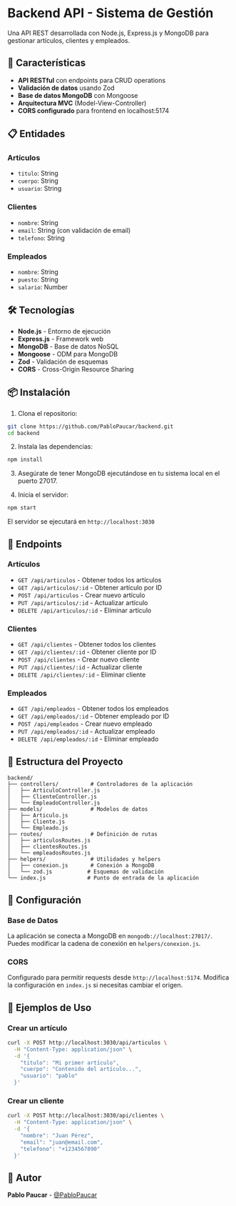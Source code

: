 # Backend API - Sistema de Gestión

Una API REST desarrollada con Node.js, Express.js y MongoDB para gestionar artículos, clientes y empleados.

## 🚀 Características

- **API RESTful** con endpoints para CRUD operations
- **Validación de datos** usando Zod
- **Base de datos MongoDB** con Mongoose
- **Arquitectura MVC** (Model-View-Controller)
- **CORS configurado** para frontend en localhost:5174

## 📋 Entidades

### Artículos
- `titulo`: String
- `cuerpo`: String  
- `usuario`: String

### Clientes
- `nombre`: String
- `email`: String (con validación de email)
- `telefono`: String

### Empleados
- `nombre`: String
- `puesto`: String
- `salario`: Number

## 🛠️ Tecnologías

- **Node.js** - Entorno de ejecución
- **Express.js** - Framework web
- **MongoDB** - Base de datos NoSQL
- **Mongoose** - ODM para MongoDB
- **Zod** - Validación de esquemas
- **CORS** - Cross-Origin Resource Sharing

## 📦 Instalación

1. Clona el repositorio:
```bash
git clone https://github.com/PabloPaucar/backend.git
cd backend
```

2. Instala las dependencias:
```bash
npm install
```

3. Asegúrate de tener MongoDB ejecutándose en tu sistema local en el puerto 27017.

4. Inicia el servidor:
```bash
npm start
```

El servidor se ejecutará en `http://localhost:3030`

## 🔗 Endpoints

### Artículos
- `GET /api/articulos` - Obtener todos los artículos
- `GET /api/articulos/:id` - Obtener artículo por ID
- `POST /api/articulos` - Crear nuevo artículo
- `PUT /api/articulos/:id` - Actualizar artículo
- `DELETE /api/articulos/:id` - Eliminar artículo

### Clientes
- `GET /api/clientes` - Obtener todos los clientes
- `GET /api/clientes/:id` - Obtener cliente por ID
- `POST /api/clientes` - Crear nuevo cliente
- `PUT /api/clientes/:id` - Actualizar cliente
- `DELETE /api/clientes/:id` - Eliminar cliente

### Empleados
- `GET /api/empleados` - Obtener todos los empleados
- `GET /api/empleados/:id` - Obtener empleado por ID
- `POST /api/empleados` - Crear nuevo empleado
- `PUT /api/empleados/:id` - Actualizar empleado
- `DELETE /api/empleados/:id` - Eliminar empleado

## 📁 Estructura del Proyecto

```
backend/
├── controllers/          # Controladores de la aplicación
│   ├── ArticuloController.js
│   ├── ClienteController.js
│   └── EmpleadoController.js
├── models/               # Modelos de datos
│   ├── Articulo.js
│   ├── Cliente.js
│   └── Empleado.js
├── routes/               # Definición de rutas
│   ├── articulosRoutes.js
│   ├── clientesRoutes.js
│   └── empleadosRoutes.js
├── helpers/              # Utilidades y helpers
│   ├── conexion.js       # Conexión a MongoDB
│   └── zod.js           # Esquemas de validación
└── index.js             # Punto de entrada de la aplicación
```

## 🔧 Configuración

### Base de Datos
La aplicación se conecta a MongoDB en `mongodb://localhost:27017/`. Puedes modificar la cadena de conexión en `helpers/conexion.js`.

### CORS
Configurado para permitir requests desde `http://localhost:5174`. Modifica la configuración en `index.js` si necesitas cambiar el origen.

## 📝 Ejemplos de Uso

### Crear un artículo
```bash
curl -X POST http://localhost:3030/api/articulos \
  -H "Content-Type: application/json" \
  -d '{
    "titulo": "Mi primer artículo",
    "cuerpo": "Contenido del artículo...",
    "usuario": "pablo"
  }'
```

### Crear un cliente
```bash
curl -X POST http://localhost:3030/api/clientes \
  -H "Content-Type: application/json" \
  -d '{
    "nombre": "Juan Pérez",
    "email": "juan@email.com",
    "telefono": "+1234567890"
  }'
```


## 👤 Autor

**Pablo Paucar** - [@PabloPaucar](https://github.com/PabloPaucar)
